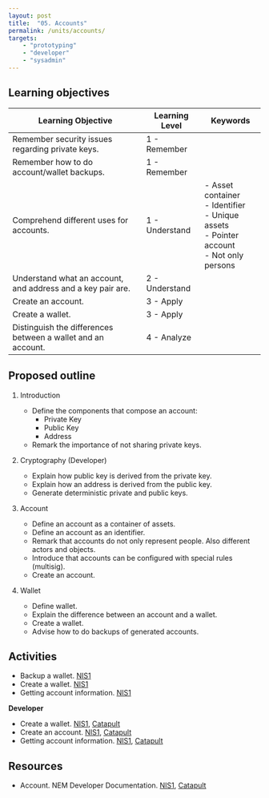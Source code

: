 ```yaml
---
layout: post
title:  "05. Accounts"
permalink: /units/accounts/
targets: 
    - "prototyping"
    - "developer"
    - "sysadmin"
---
```


## Learning objectives

| Learning Objective | Learning Level | Keywords |
| --- | --- | --- |
| Remember security issues regarding private keys. | 1 - Remember | |
| Remember how to do account/wallet backups. | 1 - Remember | |
| Comprehend different uses for accounts. | 1 - Understand | - Asset container <br> - Identifier <br> - Unique assets <br> - Pointer account <br> - Not only persons |
| Understand what an account, and address and a key pair are. | 2 - Understand | |
| Create an account. | 3 - Apply | |
| Create a wallet. | 3 - Apply | |
| Distinguish the differences between a wallet and an account. | 4 - Analyze |  |

## Proposed outline

1. Introduction
    * Define the components that compose an account:
        - Private Key
        - Public Key
        - Address
    * Remark the importance of not sharing private keys.
    
2. Cryptography (Developer)
    * Explain how public key is derived from the private key.
    * Explain how an address is derived from the public key.
    * Generate deterministic private and public keys.
 
3. Account
    * Define an account as a container of assets.
    * Define an account as an identifier.
    * Remark that accounts do not only represent people. Also different actors and objects.
    * Introduce that accounts can be configured with special rules (multisig).
    * Create an account.

4. Wallet
    * Define wallet.
    * Explain the difference between an account and a wallet.
    * Create a wallet.
    * Advise how to do backups of generated accounts.

## Activities

* Backup a wallet. [NIS1](http://docs.nem.io/en/nanowallet/backup-wallet)
* Create a wallet. [NIS1](http://docs.nem.io/en/nanowallet/creating-a-wallet)
* Getting account information. [NIS1](http://docs.nem.io/en/nanowallet/nanowallet-explorer)  

**Developer**                                                                                                                                              
* Create a wallet. [NIS1](https://nemproject.github.io/nem-library-docs/documentation/wallet/), [Catapult](https://nemtech.github.io/guides/account/creating-and-opening-an-account.html)
* Create an account. [NIS1](https://nemproject.github.io/nem-library-docs/documentation/wallet/), [Catapult](https://nemtech.github.io/guides/account/creating-and-opening-an-account.html)
* Getting account information. [NIS1](https://nemproject.github.io/nem-library-docs/guide/account/), [Catapult](https://nemtech.github.io/guides/account/getting-account-information.html)

## Resources

* Account. NEM Developer Documentation. [NIS1](https://docs.nem.io/en/address-components), [Catapult](https://nemtech.github.io/concepts/account.html)